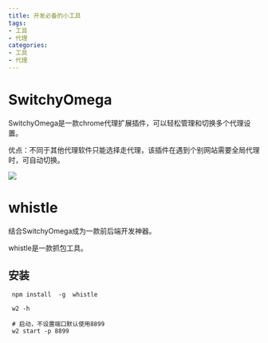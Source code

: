 ```yaml
---
title: 开发必备的小工具
tags: 
- 工具
- 代理
categories:
- 工具
- 代理
---
```




# SwitchyOmega

SwitchyOmega是一款chrome代理扩展插件，可以轻松管理和切换多个代理设置。

优点：不同于其他代理软件只能选择走代理，该插件在遇到个别网站需要全局代理时，可自动切换。

![](https://blog.airaccoon.cn/img/bed/20190520/1558316681803.png)



# whistle

结合SwitchyOmega成为一款前后端开发神器。

whistle是一款抓包工具。

## 安装

```shell
 npm install  -g  whistle
 
 w2 -h
 
 # 启动，不设置端口默认使用8899
 w2 start -p 8899

```